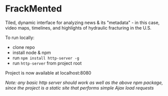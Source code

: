 # FrackMented
Tiled, dynamic interface for analyzing news &amp; its "metadata" - in this case, video maps, timelines, and highlights of hydraulic fracturing in the U.S.

To run locally:

* clone repo
* install node & npm
* run `npm install http-server -g` 
* run `http-server` from project root

Project is now available at localhost:8080

*Note: any basic http server should work as well as the above npm package, since the project is a static site that performs simple Ajax load requests*